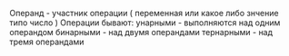 Операнд - участник операции ( переменная или какое либо знчение типо число )
Операции бывают: 
унарными - выполняются над одним операндом
бинарными - над двумя операндами
тернарными - над тремя операндами